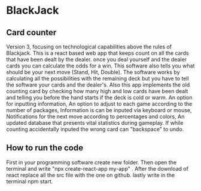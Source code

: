 # BlackJack
## Card counter
Version 3, focusing on technological capabilities above the rules of Blackjack.
This is a react based web app that keeps count on all the cards that have been dealt by the dealer.
once you deal yourself and the dealer cards you can calculate the odds for a win.
This software also tells you what should be your next move (Stand, Hit, Double).
The software works by calculating all the possibilities with the remaining deck but you have to tell the software your cards and the dealer's.
Also this app implements the old counting card by checking how many high and low cards have been dealt and telling you before the hand starts  if the deck is cold or warm.
An option for inputting information,
An option to adjust to each game according to the number of packages,
Information is can be inputed via keyboard or mouse,
Notifications for the next move according to percentages and colors,
An updated database that presents vital statistics during gameplay.
If while counting accidentally inputed the wrong card can "backspace" to undo.

How to run the code
--------------------
First in your programming software create new folder.
Then open the terminal and write "npx create-react-app my-app" .
After the download of react replace all the src file with the one on github.
lastly write in the terminal npm start.
